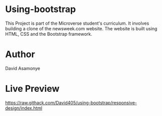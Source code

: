# Using-bootstrap

This Project is part of the Microverse student's curriculum. It involves building a clone of the newsweek.com website.
The website is built using HTML, CSS and the Bootstrap framework.

# Author
David Asamonye

# Live Preview
https://raw.githack.com/David405/using-bootstrap/responsive-design/index.html
